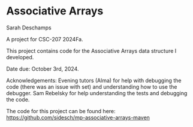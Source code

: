 Associative Arrays
==================

Sarah Deschamps

A project for CSC-207 2024Fa.

This project contains code for the Associative Arrays data structure I developed.

Date due: October 3rd, 2024.

Acknowledgements: 
Evening tutors (Alma) for help with debugging the code (there was an issue with set) and understanding how to use the debugger. 
Sam Rebelsky for help understanding the tests and debugging the code. 

The code for this project can be found here: https://github.com/sidesch/mp-associative-arrays-maven